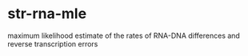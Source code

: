 # str-rna-mle
maximum likelihood estimate of the rates of RNA-DNA differences and reverse transcription errors
